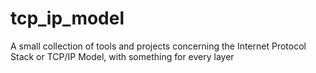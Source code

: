 # tcp_ip_model
A small collection of tools and projects concerning the Internet Protocol Stack or TCP/IP Model, with something for every layer
